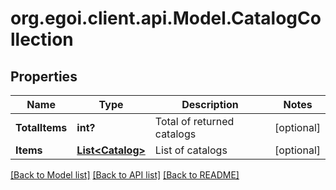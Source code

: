 # org.egoi.client.api.Model.CatalogCollection
## Properties

Name | Type | Description | Notes
------------ | ------------- | ------------- | -------------
**TotalItems** | **int?** | Total of returned catalogs | [optional] 
**Items** | [**List&lt;Catalog&gt;**](Catalog.md) | List of catalogs | [optional] 

[[Back to Model list]](../README.md#documentation-for-models) [[Back to API list]](../README.md#documentation-for-api-endpoints) [[Back to README]](../README.md)


